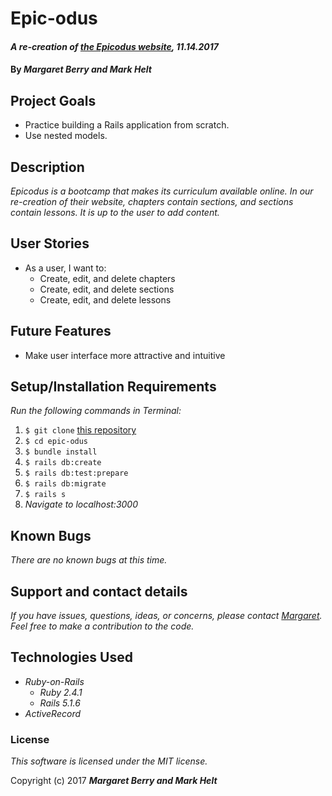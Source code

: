 # Epic-odus

#### _A re-creation of [the Epicodus website](https://www.learnhowtoprogram.com/courses), 11.14.2017_

#### By _**Margaret Berry and Mark Helt**_

## Project Goals
* Practice building a Rails application from scratch.
* Use nested models.

## Description
_Epicodus is a bootcamp that makes its curriculum available online. In our re-creation of their website, chapters contain sections, and sections contain lessons. It is up to the user to add content._

## User Stories
* As a user, I want to:
  - Create, edit, and delete chapters
  - Create, edit, and delete sections
  - Create, edit, and delete lessons

## Future Features
  * Make user interface more attractive and intuitive

## Setup/Installation Requirements
_Run the following commands in Terminal:_

1. `$ git clone` [this repository](https://github.com/codemargaret/epic-odus.git)
2. `$ cd epic-odus`
3. `$ bundle install`
4. `$ rails db:create`
5. `$ rails db:test:prepare`
6. `$ rails db:migrate`
7. `$ rails s`
8. _Navigate to localhost:3000_

## Known Bugs
_There are no known bugs at this time._

## Support and contact details
_If you have issues, questions, ideas, or concerns, please contact [Margaret](codeberry1@gmail.com). Feel free to make a contribution to the code._

## Technologies Used
* _Ruby-on-Rails_
  - _Ruby 2.4.1_
  - _Rails 5.1.6_
* _ActiveRecord_

### License
*This software is licensed under the MIT license.*

Copyright (c) 2017 **_Margaret Berry and Mark Helt_**
